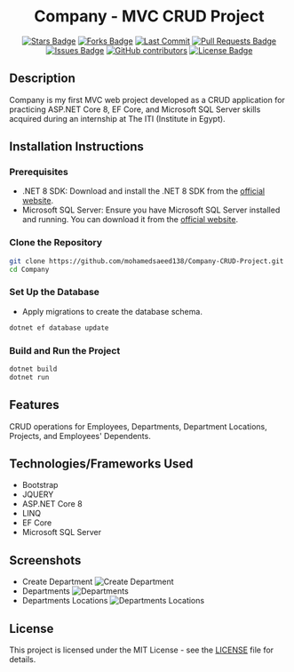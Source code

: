 <h1 align="center">Company - MVC CRUD Project</h1>

<p align="center"> 
  <a href="https://github.com/mohamedsaeed138/Company-CRUD-Project/stargazers"><img src="https://img.shields.io/github/stars/mohamedsaeed138/Company-CRUD-Project" alt="Stars Badge"/></a>
<a href="https://github.com/mohamedsaeed138/Company-CRUD-Project/network/members"><img src="https://img.shields.io/github/forks/mohamedsaeed138/Company-CRUD-Project" alt="Forks Badge"/></a>
<a href="https://github.com/mohamedsaeed138/Company-CRUD-Project/network/members"><img src="https://img.shields.io/github/last-commit/mohamedsaeed138/Company-CRUD-Project" alt="Last Commit"/></a>
<a href="https://github.com/mohamedsaeed138/Company-CRUD-Project/pulls"><img src="https://img.shields.io/github/issues-pr/mohamedsaeed138/Company-CRUD-Project" alt="Pull Requests Badge"/></a>
<a href="https://github.com/mohamedsaeed138/Company-CRUD-Project/issues"><img src="https://img.shields.io/github/issues/mohamedsaeed138/Company-CRUD-Project" alt="Issues Badge"/></a>
<a href="https://github.com/mohamedsaeed138/Company-CRUD-Project/graphs/contributors"><img alt="GitHub contributors" src="https://img.shields.io/github/contributors/mohamedsaeed138/Company-CRUD-Project?color=2b9348"></a>
<a href="https://github.com/mohamedsaeed138/Company-CRUD-Project/blob/main/LICENSE"><img src="https://img.shields.io/github/license/mohamedsaeed138/Company-CRUD-Project?color=2b9348" alt="License Badge"/></a>
</p>

## Description

Company is my first MVC web project developed as a CRUD application for practicing ASP.NET Core 8, EF Core, and Microsoft SQL Server skills acquired during an internship at The ITI (Institute in Egypt).

## Installation Instructions

### Prerequisites
- .NET 8 SDK: Download and install the .NET 8 SDK from the [official website](https://dotnet.microsoft.com/download).
- Microsoft SQL Server: Ensure you have Microsoft SQL Server installed and running. You can download it from the [official website](https://www.microsoft.com/en-us/sql-server/sql-server-downloads).

### Clone the Repository

```sh
git clone https://github.com/mohamedsaeed138/Company-CRUD-Project.git
cd Company
```

### Set Up the Database

- Apply migrations to create the database schema.  

```sh
dotnet ef database update
```

### Build and Run the Project

```sh
dotnet build
dotnet run
```

## Features

CRUD operations for Employees, Departments, Department Locations, Projects, and Employees' Dependents.

## Technologies/Frameworks Used

- Bootstrap
- JQUERY
- ASP.NET Core 8
- LINQ
- EF Core
- Microsoft SQL Server

## Screenshots

- Create Department ![Create Department](https://github.com/mohamedsaeed138/Company-CRUD-Project/blob/master/Screenshots/Create%20Department.png?raw=true)
- Departments ![Departments](https://github.com/mohamedsaeed138/Company-CRUD-Project/blob/master/Screenshots/Departmen.png?raw=true)
- Departments Locations ![Departments Locations](https://github.com/mohamedsaeed138/Company-CRUD-Project/blob/master/Screenshots/Departmens%20Locations.png?raw=true)

## License

This project is licensed under the MIT License - see the [LICENSE](https://github.com/mohamedsaeed138/Company-CRUD-Project/blob/master/LICENSE.txt) file for details.
